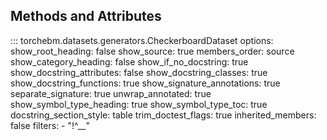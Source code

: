 ## Methods and Attributes

::: torchebm.datasets.generators.CheckerboardDataset
    options:
      show_root_heading: false
      show_source: true
      members_order: source
      show_category_heading: false
      show_if_no_docstring: true
      show_docstring_attributes: false
      show_docstring_classes: true
      show_docstring_functions: true
      show_signature_annotations: true
      separate_signature: true
      unwrap_annotated: true
      show_symbol_type_heading: true
      show_symbol_type_toc: true
      docstring_section_style: table
      trim_doctest_flags: true
      inherited_members: false
      filters:
        - "!^__"
